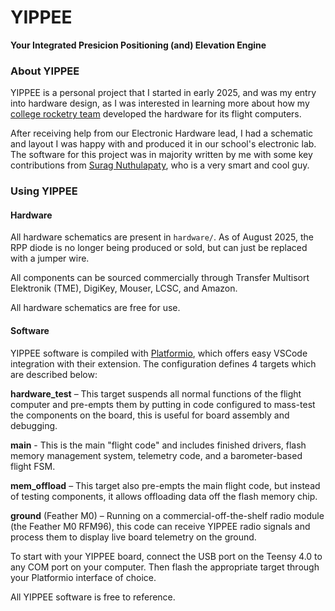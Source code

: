 # YIPPEE

**Your Integrated Presicion Positioning (and) Elevation Engine**

### About YIPPEE

YIPPEE is a personal project that I started in early 2025, and was my entry into hardware design, as I was interested in learning more about how my [college rocketry team](https://www.illinoisspacesociety.org/spaceshot) developed the hardware for its flight computers.

After receiving help from our Electronic Hardware lead, I had a schematic and layout I was happy with and produced it in our school's electronic lab. The software for this project was in majority written by me with some key contributions from [Surag Nuthulapaty](https://github.com/SuragNuthulapaty), who is a very smart and cool guy.

### Using YIPPEE

#### Hardware

All hardware schematics are present in `hardware/`. As of August 2025, the RPP diode is no longer being produced or sold, but can just be replaced with a jumper wire.

All components can be sourced commercially through Transfer Multisort Elektronik (TME), DigiKey, Mouser, LCSC, and Amazon.


All hardware schematics are free for use.

#### Software

YIPPEE software is compiled with [Platformio](https://platformio.org/), which offers easy VSCode integration with their extension. The configuration defines 4 targets which are described below:

**hardware_test** – This target suspends all normal functions of the flight computer and pre-empts them by putting in code configured to mass-test the components on the board, this is useful for board assembly and debugging.

**main** - This is the main "flight code" and includes finished drivers, flash memory management system, telemetry code, and a barometer-based flight FSM.

**mem_offload** – This target also pre-empts the main flight code, but instead of testing components, it allows offloading data off the flash memory chip.

**ground** (Feather M0) – Running on a commercial-off-the-shelf radio module (the Feather M0 RFM96), this code can receive YIPPEE radio signals and process them to display live board telemetry on the ground.

To start with your YIPPEE board, connect the USB port on the Teensy 4.0 to any COM port on your computer. Then flash the appropriate target through your Platformio interface of choice.

All YIPPEE software is free to reference.
